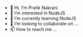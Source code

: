 - 👋 Hi, I’m Pratik Nakrani
- 👀 I’m interested in NodeJS
- 🌱 I’m currently learning NodeJS
- 💞️ I’m looking to collaborate on ...
- 📫 How to reach me ...

<!---
NakraniPratik/NakraniPratik is a ✨ special ✨ repository because its `README.md` (this file) appears on your GitHub profile.
You can click the Preview link to take a look at your changes.
--->
